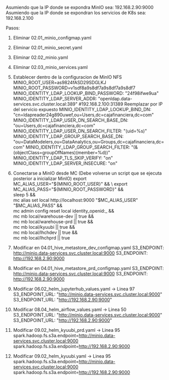 Asumiendo que la IP donde se expondra MinIO sea: 192.168.2.90:9000
Asumiendo que la IP donde se expondran los servicios de K8s sea: 192.168.2.100

Pasos:
1. Eliminar 02.01_minio_configmap.yaml
2. Eliminar 02.01_minio_secret.yaml
3. Eliminar 02.02_minio.yaml
4. Eliminar 02.03_minio_services.yaml

5. Establecer dentro de la configuracion de MinIO NFS
      MINIO_ROOT_USER=as9824fASD29SDGLKJ
      MINIO_ROOT_PASSWORD=v1sdf8a9s8df7a9s8df7a9s8df7
      MINIO_IDENTITY_LDAP_LOOKUP_BIND_PASSWORD: "24f98ifwe9ua"
      MINIO_IDENTITY_LDAP_SERVER_ADDR: "openldap.data-services.svc.cluster.local:389" #192.168.2.100:31389 Reemplazar por IP del servicio expuesto
      MINIO_IDENTITY_LDAP_LOOKUP_BIND_DN: "cn=ldapreader24g890uwef,ou=Users,dc=cajafinanciera,dc=com"
      MINIO_IDENTITY_LDAP_USER_DN_SEARCH_BASE_DN: "ou=Users,dc=cajafinanciera,dc=com"
      MINIO_IDENTITY_LDAP_USER_DN_SEARCH_FILTER: "(uid=%s)"
      MINIO_IDENTITY_LDAP_GROUP_SEARCH_BASE_DN: "ou=DataModelers,ou=DataAnalytics,ou=Groups,dc=cajafinanciera,dc=com"
      MINIO_IDENTITY_LDAP_GROUP_SEARCH_FILTER: "(&(objectClass=groupOfNames)(member=%d))"
      MINIO_IDENTITY_LDAP_TLS_SKIP_VERIFY: "on"
      MINIO_IDENTITY_LDAP_SERVER_INSECURE: "on"

6. Conectarse a MinIO desde MC (Debe volverse un script que se ejecuta posterior a inicializar MinIO)
      export MC_ALIAS_USER="${MINIO_ROOT_USER}" && \
      export MC_ALIAS_PASS="${MINIO_ROOT_PASSWORD}" && \
      sleep 5 && \
      mc alias set local http://localhost:9000 "$MC_ALIAS_USER" "$MC_ALIAS_PASS" && \
      mc admin config reset local identity_openid:_ && \
      mc mb local/warehouse-dev || true && \
      mc mb local/warehouse-prd || true && \
      mc mb local/kyuubi || true && \
      mc mb local/lhchdev || true && \
      mc mb local/lhchprd || true

7. Modificar en 04.01_hive_metastore_dev_configmap.yaml
      S3_ENDPOINT: http://minio.data-services.svc.cluster.local:9000
      S3_ENDPOINT: http://192.168.2.90:9000

8. Modificar en 04.01_hive_metastore_prd_configmap.yaml
      S3_ENDPOINT: http://minio.data-services.svc.cluster.local:9000
      S3_ENDPOINT: http://192.168.2.90:9000

9. Modificar 06.02_helm_jupyterhub_values.yaml -> Linea 97
      S3_ENDPOINT_URL: "http://minio.data-services.svc.cluster.local:9000"
      S3_ENDPOINT_URL: "http://192.168.2.90:9000"

10. Modificar 08.04_helm_airflow_values.yaml -> Linea 50
      S3_ENDPOINT_URL: "http://minio.data-services.svc.cluster.local:9000"
      S3_ENDPOINT_URL: "http://192.168.2.90:9000"

11. Modificar 09.02_helm_kyuubi_prd.yaml -> Linea 95
      spark.hadoop.fs.s3a.endpoint=http://minio.data-services.svc.cluster.local:9000
      spark.hadoop.fs.s3a.endpoint=http://192.168.2.90:9000

12. Modificar 09.02_helm_kyuubi.yaml -> Linea 95
      spark.hadoop.fs.s3a.endpoint=http://minio.data-services.svc.cluster.local:9000
      spark.hadoop.fs.s3a.endpoint=http://192.168.2.90:9000


